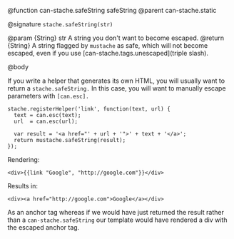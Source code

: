 @function can-stache.safeString safeString
@parent can-stache.static

@signature `stache.safeString(str)`

@param {String} str A string you don't want to become escaped.
@return {String} A string flagged by `mustache` as safe, which will
not become escaped, even if you use [can-stache.tags.unescaped](triple slash).

@body

If you write a helper that generates its own HTML, you will
usually want to return a `stache.safeString.` In this case,
you will want to manually escape parameters with `[can.esc].`


    stache.registerHelper('link', function(text, url) {
      text = can.esc(text);
      url  = can.esc(url);
    
      var result = '<a href="' + url + '">' + text + '</a>';
      return mustache.safeString(result);
    });


Rendering:

```
<div>{{link "Google", "http://google.com"}}</div>
```

Results in:

```
<div><a href="http://google.com">Google</a></div>
```

As an anchor tag whereas if we would have just returned the result rather than a
`can-stache.safeString` our template would have rendered a div with the escaped anchor tag.

